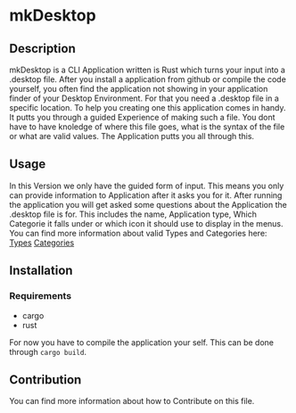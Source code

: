 # mkDesktop
## Description
mkDesktop is a CLI Application written is Rust which turns your input into a .desktop file. After you install a application from github or compile the code yourself, you often find the application not showing in your application finder of your Desktop Environment. For that you need a .desktop file in a specific location. To help you creating one this application comes in handy. It putts you through a guided Experience of making such a file. You dont have to have knoledge of where this file goes, what is the syntax of the file or what are valid values. The Application putts you all through this.  

## Usage
In this Version we only have the guided form of input. This means you only can provide information to Application after it asks you for it. After running the application you will get asked some questions about the Application the .desktop file is for. This includes the name, Application type, Which Categorie it falls under or which icon it should use to display in the menus. 
You can find more information about valid Types and Categories here: 
[Types](https://specifications.freedesktop.org/desktop-entry-spec/latest/ar01s06.html)
[Categories](https://specifications.freedesktop.org/menu-spec/menu-spec-1.0.html#category-registry)

## Installation
### Requirements 
- cargo 
- rust 

For now you have to compile the application your self. This can be done through `cargo build`.

## Contribution
You can find more information about how to Contribute on this file.
 
